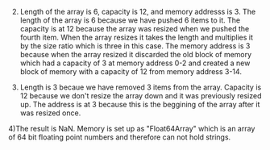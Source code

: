 2) Length of the array is 6, capacity is 12, and memory addresss is 3. The length of the array is 6 because we have pushed 6 items to it. The capacity is at 12 because the array was resized when we pushed the fourth item. When the array resizes it takes the length and multiplies it by the size ratio which is three in this case. The memory address is 3 because when the array resized it discarded the old block of memory which had a capacity of 3 at memory address 0-2 and created a new block of memory with a capacity of 12 from memory address 3-14.   

3) Length is 3 becaue we have removed 3 items from the array. Capacity is 12 because we don't resize the array down and it was previously resized up. The address is at 3 because this is the beggining of the array after it was resized once.   

4)The result is NaN. Memory is set up as "Float64Array" which is an array of 64 bit floating point numbers and therefore can not hold strings.